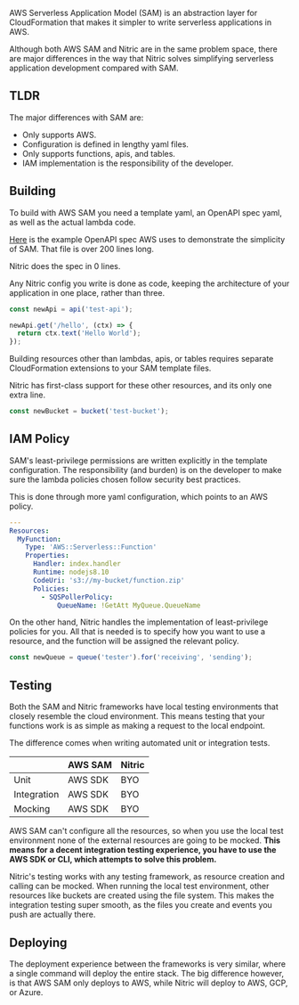 AWS Serverless Application Model (SAM) is an abstraction layer for CloudFormation that makes it simpler to write serverless applications in AWS.

Although both AWS SAM and Nitric are in the same problem space, there are major differences in the way that Nitric solves simplifying serverless application development compared with SAM.

## TLDR

The major differences with SAM are:

- Only supports AWS.
- Configuration is defined in lengthy yaml files.
- Only supports functions, apis, and tables.
- IAM implementation is the responsibility of the developer.

## Building

To build with AWS SAM you need a template yaml, an OpenAPI spec yaml, as well as the actual lambda code.

[Here](https://docs.aws.amazon.com/apigateway/latest/developerguide/http-api-open-api.html#http-api-import.example) is the example OpenAPI spec AWS uses to demonstrate the simplicity of SAM. That file is over 200 lines long.

Nitric does the spec in 0 lines.

Any Nitric config you write is done as code, keeping the architecture of your application in one place, rather than three.

```typescript
const newApi = api('test-api');

newApi.get('/hello', (ctx) => {
  return ctx.text('Hello World');
});
```

Building resources other than lambdas, apis, or tables requires separate CloudFormation extensions to your SAM template files.

Nitric has first-class support for these other resources, and its only one extra line.

```typescript
const newBucket = bucket('test-bucket');
```

## IAM Policy

SAM's least-privilege permissions are written explicitly in the template configuration. The responsibility (and burden) is on the developer to make sure the lambda policies chosen follow security best practices.

This is done through more yaml configuration, which points to an AWS policy.

```yaml
---
Resources:
  MyFunction:
    Type: 'AWS::Serverless::Function'
    Properties:
      Handler: index.handler
      Runtime: nodejs8.10
      CodeUri: 's3://my-bucket/function.zip'
      Policies:
        - SQSPollerPolicy:
            QueueName: !GetAtt MyQueue.QueueName
```

On the other hand, Nitric handles the implementation of least-privilege policies for you. All that is needed is to specify how you want to use a resource, and the function will be assigned the relevant policy.

```typescript
const newQueue = queue('tester').for('receiving', 'sending');
```

## Testing

Both the SAM and Nitric frameworks have local testing environments that closely resemble the cloud environment. This means testing that your functions work is as simple as making a request to the local endpoint.

The difference comes when writing automated unit or integration tests.

|             | AWS SAM | Nitric |
| ----------- | ------- | ------ |
| Unit        | AWS SDK | BYO    |
| Integration | AWS SDK | BYO    |
| Mocking     | AWS SDK | BYO    |

AWS SAM can't configure all the resources, so when you use the local test environment none of the external resources are going to be mocked. **This means for a decent integration testing experience, you have to use the AWS SDK or CLI, which attempts to solve this problem.**

Nitric's testing works with any testing framework, as resource creation and calling can be mocked. When running the local test environment, other resources like buckets are created using the file system. This makes the integration testing super smooth, as the files you create and events you push are actually there.

## Deploying

The deployment experience between the frameworks is very similar, where a single command will deploy the entire stack. The big difference however, is that AWS SAM only deploys to AWS, while Nitric will deploy to AWS, GCP, or Azure.
